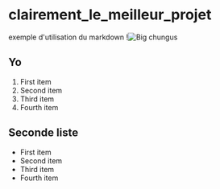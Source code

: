 # clairement_le_meilleur_projet
exemple d'utilisation du markdown
!![Big chungus](https://i.redd.it/s26ue85xwe921.png)
## Yo

1. First item
1. Second item
1. Third item
1. Fourth item

## Seconde liste
- First item
- Second item
- Third item
- Fourth item
